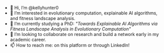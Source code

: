 - 👋 Hi, I’m @kellyhunter0
- 👀 I’m interested in evolutionary computation, explainable AI algorithms, and fitness landscape analysis.
- 🌱 I’m currently studying a PhD: _"Towards Explainable AI Algorithms via Fitness Landscape Analysis in Evolutionary Computation"_
- 💞️ I’m looking to collaborate on research and build a network early in my academic career.
- 📫 How to reach me: on this platform or through LinkedIn!

<!---
spacedaisy/spacedaisy is a ✨ special ✨ repository because its `README.md` (this file) appears on your GitHub profile.
You can click the Preview link to take a look at your changes.
--->
